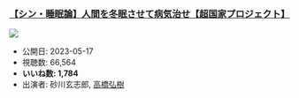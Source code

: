 ### [【シン・睡眠論】人間を冬眠させて病気治せ【超国家プロジェクト】](https://www.youtube.com/watch?v=1dDAqZFMZXE)
[![](https://img.youtube.com/vi/1dDAqZFMZXE/sddefault.jpg)](https://www.youtube.com/watch?v=1dDAqZFMZXE)
-   公開日: 2023-05-17
-   視聴数: 66,564
-   **いいね数: 1,784**
-   出演者: 砂川玄志郎, [高橋弘樹](/rehacq_fan/people/高橋弘樹 "wikilink")

